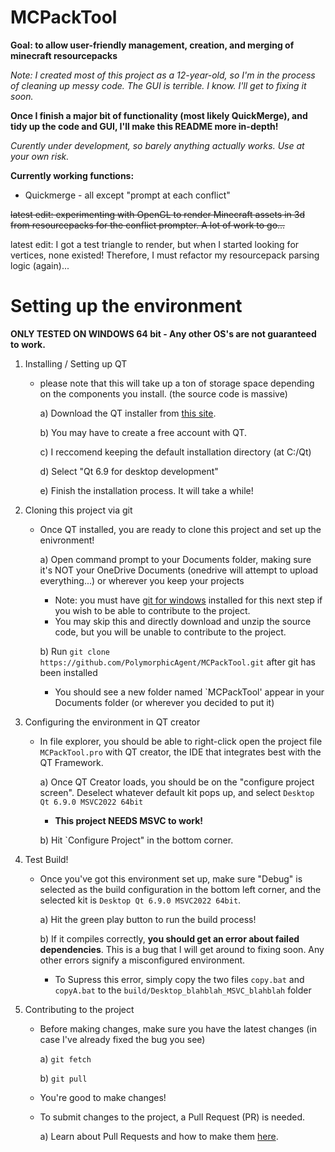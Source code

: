 # MCPackTool

**Goal: to allow user-friendly management, creation, and merging of minecraft resourcepacks**


*Note: I created most of this project as a 12-year-old, so I'm in the process of cleaning up messy code. The GUI is terrible. I know. I'll get to fixing it soon.*

**Once I finish a major bit of functionality (most likely QuickMerge), and tidy up the code and GUI, I'll make this README more in-depth!**
 
_Curently under development, so barely anything actually works. Use at your own risk._

**Currently working functions:**
- Quickmerge - all except "prompt at each conflict"


~~latest edit: experimenting with OpenGL to render Minecraft assets in 3d from resourcepacks for the conflict prompter. A lot of work to go...~~


latest edit: I got a test triangle to render, but when I started looking for vertices, none existed! Therefore, I must refactor my resourcepack parsing logic (again)...


# Setting up the environment

**ONLY TESTED ON WINDOWS 64 bit - Any other OS's are not guaranteed to work.**

1) Installing / Setting up QT

    - please note that this will take up a ton of storage space depending on the components you install. (the source code is massive)

        a) Download the QT installer from [this site](https://www.qt.io/download-qt-installer-oss).
        
        b) You may have to create a free account with QT.
        
        c) I reccomend keeping the default installation directory (at C:/Qt)
        
        d) Select "Qt 6.9 for desktop development"
        
        e) Finish the installation process. It will take a while!

2) Cloning this project via git

    - Once QT installed, you are ready to clone this project and set up the enivronment!

        a) Open command prompt to your Documents folder, making sure it's NOT your OneDrive Documents (onedrive will attempt to upload everything...) or wherever you keep your projects

        - Note: you must have [git for windows](https://git-scm.com/downloads/win) installed for this next step if you wish to be able to contribute to the project. 
        - You may skip this and directly download and unzip the source code, but you will be unable to contribute to the project.
        
        b) Run `git clone https://github.com/PolymorphicAgent/MCPackTool.git` after git has been installed
        - You should see a new folder named `MCPackTool' appear in your Documents folder (or wherever you decided to put it) 
        
3) Configuring the environment in QT creator
    - In file explorer, you should be able to right-click open the project file `MCPackTool.pro` with QT creator, the IDE that integrates best with the QT Framework.
    
        a) Once QT Creator loads, you should be on the "configure project screen". Deselect whatever default kit pops up, and select `Desktop Qt 6.9.0 MSVC2022 64bit`

        - **This project NEEDS MSVC to work!**

        b) Hit `Configure Project" in the bottom corner.
        
4) Test Build!
    - Once you've got this environment set up, make sure "Debug" is selected as the build configuration in the bottom left corner, and the selected kit is `Desktop Qt 6.9.0 MSVC2022 64bit`.
    
        a) Hit the green play button to run the build process!
        
        b) If it compiles correctly, **you should get an error about failed dependencies**. This is a bug that I will get around to fixing soon. Any other errors signify a misconfigured environment.
            
        - To Supress this error, simply copy the two files `copy.bat` and `copyA.bat` to the `build/Desktop_blahblah_MSVC_blahblah` folder

5) Contributing to the project
    - Before making changes, make sure you have the latest changes (in case I've already fixed the bug you see)
    
        a) `git fetch`
    
        b) `git pull`
        
    - You're good to make changes! 
    - To submit changes to the project, a Pull Request (PR) is needed.
    
        a) Learn about Pull Requests and how to make them [here](https://docs.github.com/en/pull-requests/collaborating-with-pull-requests/proposing-changes-to-your-work-with-pull-requests/creating-a-pull-request).
